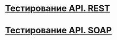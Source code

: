 # [Тестирование API. REST]([https://www.postman.com/lyuda-k/2/collection/m2f87p5/demoshopping-copy](https://dark-shuttle-554348.postman.co/workspace/%25D0%2594%25D0%25BB%25D1%258F-%25D0%25BA%25D1%2583%25D1%2580%25D1%2581%25D0%25B0-2~73c28b6f-c011-4ce5-a718-a568b91f6109/collection/30806637-beb6b9b7-745b-47c3-97fe-f1a866bf53df))

# [Тестирование API. SOAP](https://dark-shuttle-554348.postman.co/workspace/%25D0%2594%25D0%25BB%25D1%258F-%25D0%25BA%25D1%2583%25D1%2580%25D1%2581%25D0%25B0-2~73c28b6f-c011-4ce5-a718-a568b91f6109/collection/30806637-14977465-f815-487b-a60b-e0da88f022ab)
